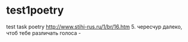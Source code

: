 # test1poetry
test task poetry
http://www.stihi-rus.ru/1/br/16.htm
5. чересчур далеко, чтоб тебе различать голоса -
